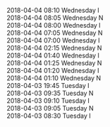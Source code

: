 2018-04-04 08:10 Wednesday  I  
2018-04-04 08:05 Wednesday  N  
2018-04-04 08:00 Wednesday  I  
2018-04-04 07:05 Wednesday  N  
2018-04-04 07:00 Wednesday  I  
2018-04-04 02:15 Wednesday  N  
2018-04-04 01:40 Wednesday  I  
2018-04-04 01:25 Wednesday  N  
2018-04-04 01:20 Wednesday  I  
2018-04-04 01:10 Wednesday  N  
2018-04-03 19:45 Tuesday  I  
2018-04-03 09:35 Tuesday  N  
2018-04-03 09:10 Tuesday  I  
2018-04-03 09:05 Tuesday  N  
2018-04-03 08:30 Tuesday  I  
